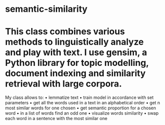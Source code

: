 # semantic-similarity

# This class combines various methods to linguistically analyze and play with text. I use gensim, a Python library for topic modelling, document indexing and similarity retrieval with large corpora.
My class allows to:
• lemmatize text
• train model in accordance with set parameters
• get all the words used in a text in an alphabetical order
• get n most similar words for one chosen
• get semantic proportion for a chosen word
• in a list of words find an odd one
• visualize words similarity 
• swap each word in a sentence with the most similar one
